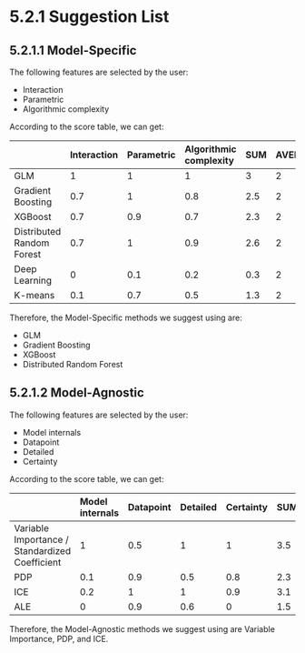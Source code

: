 # 5.2.1 Suggestion List

## 5.2.1.1 Model-Specific

The following features are selected by the user:

* Interaction
* Parametric
* Algorithmic complexity

According to the score table, we can get:

|  | Interaction | Parametric | Algorithmic complexity | SUM | AVERAGE | SUGGESTION |
| :--- | :--- | :--- | :--- | :--- | :--- | :--- |
| GLM | 1 | 1 | 1 | 3 | 2 | STRONG |
| Gradient Boosting | 0.7 | 1 | 0.8 | 2.5 | 2 | STRONG |
| XGBoost | 0.7 | 0.9 | 0.7 | 2.3 | 2 | STRONG |
| Distributed Random Forest | 0.7 | 1 | 0.9 | 2.6 | 2 | STRONG |
| Deep Learning | 0 | 0.1 | 0.2 | 0.3 | 2 | LIGHTLY |
| K-means | 0.1 | 0.7 | 0.5 | 1.3 | 2 | MEDIUM |

Therefore, the Model-Specific methods we suggest using are:

* GLM
* Gradient Boosting
* XGBoost
* Distributed Random Forest

## 5.2.1.2 Model-Agnostic

The following features are selected by the user:

* Model internals
* Datapoint
* Detailed
* Certainty 

According to the score table, we can get:

|  | Model internals | Datapoint | Detailed | Certainty | SUM | AVERAGE | SUGGESTION |
| :--- | :--- | :--- | :--- | :--- | :--- | :--- | :--- |
| Variable Importance / Standardized Coefficient | 1 | 0.5 | 1 | 1 | 3.5 | 2.6 | Strongly |
| PDP | 0.1 | 0.9 | 0.5 | 0.8 | 2.3 | 2.6 | Medium |
| ICE | 0.2 | 1 | 1 | 0.9 | 3.1 | 2.6 | Strongly |
| ALE | 0 | 0.9 | 0.6 | 0 | 1.5 | 2.6 | Lightly |

Therefore, the Model-Agnostic methods we suggest using are Variable Importance, PDP, and ICE.

